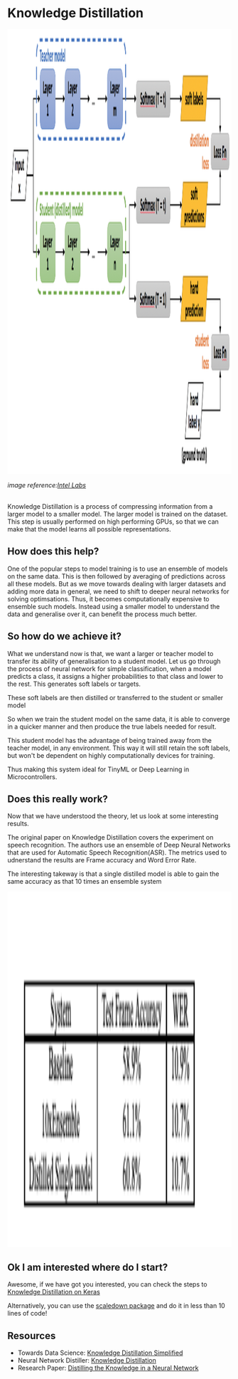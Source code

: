 # Knowledge Distillation

<img src="/assets/kd.png" width="1000" height="1000"/>

*image reference:[Intel Labs](https://intellabs.github.io/distiller/knowledge_distillation.html)*

<br />
Knowledge Distillation is a process of compressing information from a larger model to a smaller model. The larger model is trained on the dataset. This step is usually performed on high performing GPUs, so that we can make that the model learns all possible representations.

## How does this help?  

One of the popular steps to model training is to use an ensemble of models on the same data. This is then followed by averaging of predictions across all these models. 
But as we move towards dealing with larger datasets and adding more data in general, we need to shift to deeper neural networks for solving optimsations. Thus, it becomes computationally expensive to ensemble such models. Instead using a smaller model to understand the data and generalise over it, can benefit the process much better. 

## So how do we achieve it?

What we understand now is that, we want a larger or teacher model to transfer its ability of generalisation to a student model. 
Let us go through the process of neural network for simple classification, when a model predicts a class, it assigns a higher probabilities to that class and lower to the rest. This generates soft labels or targets. 

These soft labels are then distilled or transferred to the student or smaller model

So when we train the student model on the same data, it is able to converge in a quicker manner and then produce the true labels needed for result. 

This student model has the advantage of being trained away from the teacher model, in any environment. This way it will still retain the soft labels, but won't be dependent on highly computationally devices for training. 

Thus making this system ideal for TinyML or Deep Learning in Microcontrollers. 

## Does this really work?

Now that we have understood the theory, let us look at some interesting results. 

The original paper on Knowledge Distillation covers the experiment on speech recognition. The authors use an ensemble of Deep Neural Networks that are used for Automatic Speech Recognition(ASR).
The metrics used to udnerstand the results are Frame accuracy and Word Error Rate. 

The interesting takeway is that a single distilled model is able to gain the same accuracy as that 10 times an ensemble system

<img src="/assets/kdtable.png" width="800" height="800"/>

## Ok I am interested where do I start?

Awesome, if we have got you interested, you can check the steps to [Knowledge Distillation on Keras](https://keras.io/examples/vision/knowledge_distillation/) 

Alternatively, you can use the [scaledown package](https://scaledown-team.github.io/api/) and do it in less than 10 lines of code! 


## Resources 

- Towards Data Science: [Knowledge Distillation Simplified](https://towardsdatascience.com/knowledge-distillation-simplified-dd4973dbc764)
- Neural Network Distiller: [Knowledge Distillation](https://intellabs.github.io/distiller/knowledge_distillation.html)
- Research Paper: [Distilling the Knowledge in a Neural Network](https://arxiv.org/pdf/1503.02531.pdf)